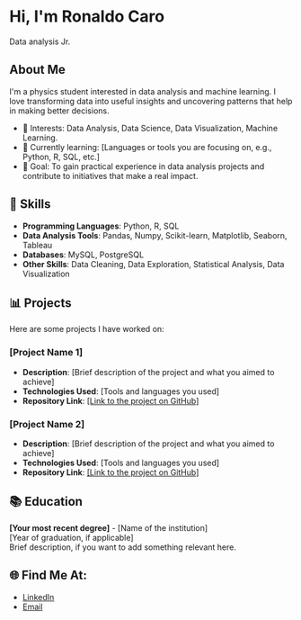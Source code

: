 <!DOCTYPE html>
<html lang="en">
<head>
    <meta charset="UTF-8">
    <meta name="viewport" content="width=device-width, initial-scale=1.0">
</head>
<body>

<h1>Hi, I'm Ronaldo Caro</h1>

<p>Data analysis Jr.</p>

<h2>About Me</h2>

<p>I'm a physics student interested in data analysis and machine learning. I love transforming data into useful insights and uncovering patterns that help in making better decisions.</p>
<ul>
    <li>🧠 Interests: Data Analysis, Data Science, Data Visualization, Machine Learning.</li>
    <li>🌱 Currently learning: [Languages or tools you are focusing on, e.g., Python, R, SQL, etc.]</li>
    <li>🎯 Goal: To gain practical experience in data analysis projects and contribute to initiatives that make a real impact.</li>
</ul>

<h2>🔧 Skills</h2>

<ul>
    <li><strong>Programming Languages</strong>: Python, R, SQL</li>
    <li><strong>Data Analysis Tools</strong>: Pandas, Numpy, Scikit-learn, Matplotlib, Seaborn, Tableau</li>
    <li><strong>Databases</strong>: MySQL, PostgreSQL</li>
    <li><strong>Other Skills</strong>: Data Cleaning, Data Exploration, Statistical Analysis, Data Visualization</li>
</ul>

<h2>📊 Projects</h2>

<p>Here are some projects I have worked on:</p>

<h3>[Project Name 1]</h3>
<ul>
    <li><strong>Description</strong>: [Brief description of the project and what you aimed to achieve]</li>
    <li><strong>Technologies Used</strong>: [Tools and languages you used]</li>
    <li><strong>Repository Link</strong>: <a href="[Link to the project on GitHub]">[Link to the project on GitHub]</a></li>
</ul>

<h3>[Project Name 2]</h3>
<ul>
    <li><strong>Description</strong>: [Brief description of the project and what you aimed to achieve]</li>
    <li><strong>Technologies Used</strong>: [Tools and languages you used]</li>
    <li><strong>Repository Link</strong>: <a href="[Link to the project on GitHub]">[Link to the project on GitHub]</a></li>
</ul>

<h2>📚 Education</h2>

<p><strong>[Your most recent degree]</strong> - [Name of the institution]<br>
[Year of graduation, if applicable]<br>
Brief description, if you want to add something relevant here.</p>

<h2>🌐 Find Me At:</h2>

<ul>
    <li><a href="[link-to-your-LinkedIn-profile]">LinkedIn</a></li>
    <li><a href="mailto:youremail@example.com">Email</a></li>
</ul>

</body>
</html>

